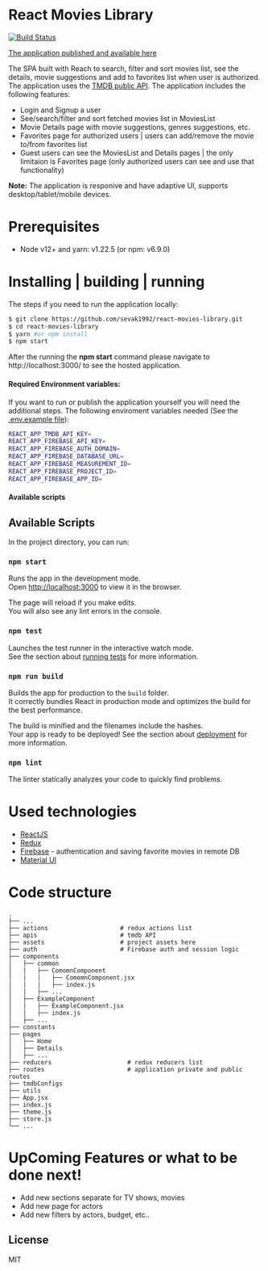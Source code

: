 # React Movies Library

[![Build Status](https://travis-ci.org/joemccann/dillinger.svg?branch=master)](https://travis-ci.org/joemccann/dillinger)

[The application published and available here](todo)

The SPA built with Reach to search, filter and sort movies list, see the details, movie suggestions and add to favorites list when user is authorized. The application uses the [TMDB public API](https://developers.themoviedb.org/3/getting-started/introduction). The application includes the following features:

- Login and Signup a user
- See/search/filter and sort fetched movies list in MoviesList
- Movie Details page with movie suggestions, genres suggestions, etc.
- Favorites page for authorized users | users can add/remove the movie to/from favorites list
- Guest users can see the MoviesList and Details pages | the only limitaion is Favorites page (only authorized users can see and use that functionality)

**Note:** The application is responive and have adaptive UI, supports desktop/tablet/mobile devices.

# Prerequisites

- Node v12+ and yarn: v1.22.5 (or npm: v6.9.0)

# Installing | building | running

The steps if you need to run the application locally:

```sh
$ git clone https://github.com/sevak1992/react-movies-library.git
$ cd react-movies-library
$ yarn #or npm install
$ npm start
```

After the running the **npm start** command please navigate to http://localhost:3000/ to see the hosted application.

#### Required Environment variables:

If you want to run or publish the application yourself you will need the additional steps. The following enviroment variables needed (See the [.env.example file](https://github.com/sevak1992/react-movies-library/blob/master/.env.example)):

```sh
REACT_APP_TMDB_API_KEY=
REACT_APP_FIREBASE_API_KEY=
REACT_APP_FIREBASE_AUTH_DOMAIN=
REACT_APP_FIREBASE_DATABASE_URL=
REACT_APP_FIREBASE_MEASUREMENT_ID=
REACT_APP_FIREBASE_PROJECT_ID=
REACT_APP_FIREBASE_APP_ID=
```

#### Available scripts

## Available Scripts

In the project directory, you can run:

### `npm start`

Runs the app in the development mode.<br />
Open [http://localhost:3000](http://localhost:3000) to view it in the browser.

The page will reload if you make edits.<br />
You will also see any lint errors in the console.

### `npm test`

Launches the test runner in the interactive watch mode.<br />
See the section about [running tests](https://facebook.github.io/create-react-app/docs/running-tests) for more information.

### `npm run build`

Builds the app for production to the `build` folder.<br />
It correctly bundles React in production mode and optimizes the build for the best performance.

The build is minified and the filenames include the hashes.<br />
Your app is ready to be deployed!
See the section about [deployment](https://facebook.github.io/create-react-app/docs/deployment) for more information.

### `npm lint`

The linter statically analyzes your code to quickly find problems.

# Used technologies

- [ReactJS](https://reactjs.org/)
- [Redux](https://redux.js.org/)
- [Firebase](https://firebase.google.com/) - authentication and saving favorite movies in remote DB
- [Material UI](https://v3.material-ui.com/)

# Code structure

    .
    ├── ...
    ├── actions                    # redux actions list
    ├── apis                       # tmdb API
    ├── assets                     # project assets here
    ├── auth                       # Firebase auth and session logic
    ├── components
    │   ├── common
    │   |   ├── ComomnComponent
    │   |   |   ├── ComomnComponent.jsx
    |   |   |   ├── index.js
    │   |   ├── ...
    │   ├── ExampleComponent
    │   |   ├── ExampleComponent.jsx
    │   |   ├── index.js
    │   ├── ...
    ├── constants
    ├── pages
    │   ├── Home
    │   ├── Details
    │   ├── ...
    ├── reducers                     # redux reducers list
    ├── routes                       # application private and public routes
    ├── tmdbConfigs
    ├── utils
    ├── App.jsx
    ├── index.js
    ├── theme.js
    ├── store.js
    └── ...

# UpComing Features or what to be done next!

- Add new sections separate for TV shows, movies
- Add new page for actors
- Add new filters by actors, budget, etc..

## License

MIT
